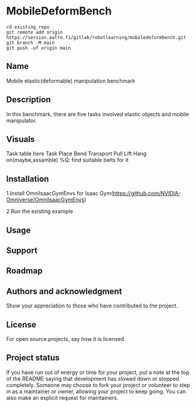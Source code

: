 # MobileDeformBench

```
cd existing_repo
git remote add origin https://version.aalto.fi/gitlab/robotlearning/mobiledeformbench.git
git branch -M main
git push -uf origin main
```
<?
/home/carol/.local/share/ov/pkg/isaac_sim-2022.1.1/kit/extsPhysics/omni.physx-1.4.15-5.1/omni/physx/scripts
?>

## Name
Mobile elastic(deformable) manipulation benchmark

## Description
In this benchmark, there are five tasks involved elastic objects and mobile manipulator.

## Visuals
Task table here
Task
	Place
	Bend
	Transport
	Pull
	Lift
	Hang on(maybe,assamble)
	%Q: find suitable belts for it
## Installation
1.Install OmniIsaacGymEnvs for Isaac Gym(https://github.com/NVIDIA-Omniverse/OmniIsaacGymEnvs)

2.Run the existing example

## Usage


## Support


## Roadmap


## Authors and acknowledgment
Show your appreciation to those who have contributed to the project.

## License
For open source projects, say how it is licensed.

## Project status
If you have run out of energy or time for your project, put a note at the top of the README saying that development has slowed down or stopped completely. Someone may choose to fork your project or volunteer to step in as a maintainer or owner, allowing your project to keep going. You can also make an explicit request for maintainers.
